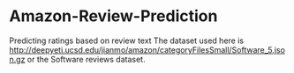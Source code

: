 # Amazon-Review-Prediction
Predicting ratings based on review text
The dataset used here is http://deepyeti.ucsd.edu/jianmo/amazon/categoryFilesSmall/Software_5.json.gz or the Software reviews dataset.

